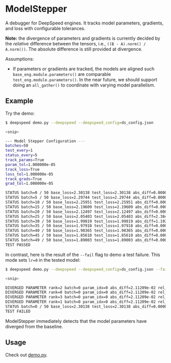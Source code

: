 # ModelStepper
A debugger for DeepSpeed engines. It tracks model parameters, gradients, and loss with
configurable tolerances.

**Note:** the divergence of parameters and gradients is currently decided by the
*relative* difference between the tensors, i.e., `((B - A).norm() / A.norm())`. The
absolute difference is still provided at divergence.

Assumptions:
* If parameters or gradients are tracked, the models are aligned such
	`base_eng.module.parameters()` are comparable `test_eng.module.parameters()`.
	In the near future, we should support doing an `all_gather()` to coordinate
	with varying model parallelism.

## Example

Try the demo:
```bash
$ deepspeed demo.py --deepspeed --deepspeed_config=ds_config.json

<snip>

--- Model Stepper Configuration ---
batches=50
test_every=1
status_every=5
track_params=True
param_tol=1.000000e-05
track_loss=True
loss_tol=1.000000e-05
track_grads=True
grad_tol=1.000000e-05

STATUS batch=0 / 50 base_loss=2.30138 test_loss=2.30138 abs_diff=0.00000e+00 rel_diff=0.00000e+00
STATUS batch=5 / 50 base_loss=2.29744 test_loss=2.29744 abs_diff=0.00000e+00 rel_diff=0.00000e+00
STATUS batch=10 / 50 base_loss=2.25951 test_loss=2.25951 abs_diff=0.00000e+00 rel_diff=0.00000e+00
STATUS batch=15 / 50 base_loss=2.19609 test_loss=2.19609 abs_diff=0.00000e+00 rel_diff=0.00000e+00
STATUS batch=20 / 50 base_loss=2.12497 test_loss=2.12497 abs_diff=0.00000e+00 rel_diff=0.00000e+00
STATUS batch=25 / 50 base_loss=2.05403 test_loss=2.05403 abs_diff=2.38419e-07 rel_diff=1.16074e-07
STATUS batch=30 / 50 base_loss=1.99819 test_loss=1.99819 abs_diff=1.19209e-07 rel_diff=5.96587e-08
STATUS batch=35 / 50 base_loss=1.97918 test_loss=1.97918 abs_diff=0.00000e+00 rel_diff=0.00000e+00
STATUS batch=40 / 50 base_loss=1.98365 test_loss=1.98365 abs_diff=0.00000e+00 rel_diff=0.00000e+00
STATUS batch=45 / 50 base_loss=1.85610 test_loss=1.85610 abs_diff=0.00000e+00 rel_diff=0.00000e+00
STATUS batch=49 / 50 base_loss=1.89003 test_loss=1.89003 abs_diff=0.00000e+00 rel_diff=0.00000e+00
TEST PASSED
```

In contrast, here is the result of the `--fail` flag to demo a test failure. This
mode sets `lr=0` in the tested model:
```bash
$ deepspeed demo.py --deepspeed --deepspeed_config=ds_config.json --fail

<snip>

DIVERGED PARAMETER rank=2 batch=0 param_idx=0 abs_diff=2.11209e-02 rel_diff=1.47273e-02 tol=1.00000e-04
DIVERGED PARAMETER rank=0 batch=0 param_idx=0 abs_diff=2.11209e-02 rel_diff=1.47273e-02 tol=1.00000e-04
DIVERGED PARAMETER rank=3 batch=0 param_idx=0 abs_diff=2.11209e-02 rel_diff=1.47273e-02 tol=1.00000e-04
DIVERGED PARAMETER rank=1 batch=0 param_idx=0 abs_diff=2.11209e-02 rel_diff=1.47273e-02 tol=1.00000e-04
STATUS batch=0 / 50 base_loss=2.30138 test_loss=2.30138 abs_diff=0.00000e+00 rel_diff=0.00000e+00
TEST FAILED
```

ModelStepper immediately detects that the model parameters have diverged from
the baseline.

## Usage
Check out [demo.py](demo.py).
